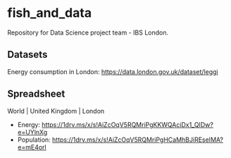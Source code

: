 # fish_and_data
Repository for Data Science project team - IBS London.

## Datasets

Energy consumption in London: https://data.london.gov.uk/dataset/leggi

## Spreadsheet

World | United Kingdom | London
- Energy: https://1drv.ms/x/s!AiZcOqV5RQMriPgKKWQAciDx1_QIDw?e=UYlnXg
- Population: https://1drv.ms/x/s!AiZcOqV5RQMriPgHCaMhBJiREseIMA?e=mE4orl
